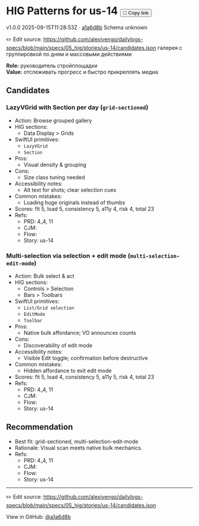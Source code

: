 # HIG Patterns for us-14 <button class="copy-link" aria-label="Copy page link" onclick="window.spechubCopyLink && window.spechubCopyLink()">🔗 Copy link</button>

<p class="badges">
  <span class="badge version">v1.0.0</span>
  <span class="badge build">2025-09-15T11:28:53Z · <a href="https://github.com/alexivengo/dailylogs-specs/commit/a1a6d8b" target="_blank" rel="noopener" class="sha">a1a6d8b</a></span>
  <span class="badge schema unknown">Schema unknown</span>
</p>

✏️ Edit source: https://github.com/alexivengo/dailylogs-specs/blob/main/specs/05_hig/stories/us-14/candidates.json
галерея с группировкой по дням и массовыми действиями

**Role:** руководитель стройплощадки  
**Value:** отслеживать прогресс и быстро прикреплять медиа

## Candidates
### LazyVGrid with Section per day (`grid-sectioned`)
- Action: Browse grouped gallery
- HIG sections:
  - Data Display > Grids
- SwiftUI primitives:
  - `LazyVGrid`
  - `Section`
- Pros:
  - Visual density & grouping
- Cons:
  - Size class tuning needed
- Accessibility notes:
  - Alt text for shots; clear selection cues
- Common mistakes:
  - Loading huge originals instead of thumbs
- Scores: fit 5, load 5, consistency 5, a11y 4, risk 4, total 23
- Refs:
  - PRD: 4_4, 11
  - CJM: 
  - Flow: 
  - Story: us-14

### Multi-selection via selection + edit mode (`multi-selection-edit-mode`)
- Action: Bulk select & act
- HIG sections:
  - Controls > Selection
  - Bars > Toolbars
- SwiftUI primitives:
  - `List/Grid selection`
  - `EditMode`
  - `Toolbar`
- Pros:
  - Native bulk affordance; VO announces counts
- Cons:
  - Discoverability of edit mode
- Accessibility notes:
  - Visible Edit toggle; confirmation before destructive
- Common mistakes:
  - Hidden affordance to exit edit mode
- Scores: fit 5, load 4, consistency 5, a11y 5, risk 4, total 23
- Refs:
  - PRD: 4_4, 11
  - CJM: 
  - Flow: 
  - Story: us-14


## Recommendation
- Best fit: grid-sectioned, multi-selection-edit-mode
- Rationale: Visual scan meets native bulk mechanics.
- Refs:
  - PRD: 4_4, 11
  - CJM: 
  - Flow: 
  - Story: us-14
---
✏️ Edit source: https://github.com/alexivengo/dailylogs-specs/blob/main/specs/05_hig/stories/us-14/candidates.json

<p class="page-meta">
  View in GitHub: <a href="https://github.com/alexivengo/dailylogs-specs/commit/a1a6d8b" target="_blank" rel="noopener">@a1a6d8b</a></p>